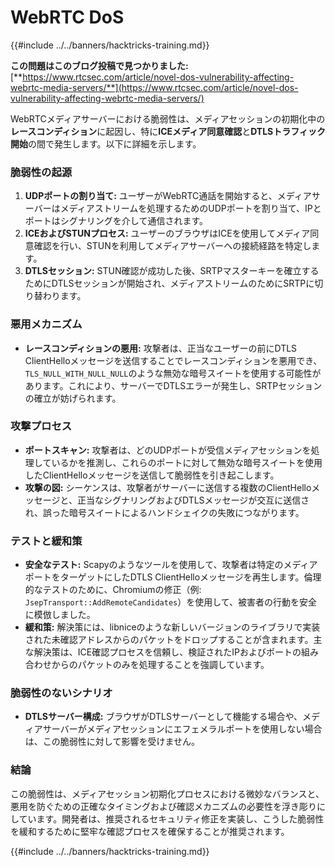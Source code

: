 # WebRTC DoS

{{#include ../../banners/hacktricks-training.md}}

**この問題はこのブログ投稿で見つかりました:** [**https://www.rtcsec.com/article/novel-dos-vulnerability-affecting-webrtc-media-servers/**](https://www.rtcsec.com/article/novel-dos-vulnerability-affecting-webrtc-media-servers/)

WebRTCメディアサーバーにおける脆弱性は、メディアセッションの初期化中の**レースコンディション**に起因し、特に**ICEメディア同意確認**と**DTLSトラフィック開始**の間で発生します。以下に詳細を示します。

### 脆弱性の起源

1. **UDPポートの割り当て:** ユーザーがWebRTC通話を開始すると、メディアサーバーはメディアストリームを処理するためのUDPポートを割り当て、IPとポートはシグナリングを介して通信されます。
2. **ICEおよびSTUNプロセス:** ユーザーのブラウザはICEを使用してメディア同意確認を行い、STUNを利用してメディアサーバーへの接続経路を特定します。
3. **DTLSセッション:** STUN確認が成功した後、SRTPマスターキーを確立するためにDTLSセッションが開始され、メディアストリームのためにSRTPに切り替わります。

### 悪用メカニズム

- **レースコンディションの悪用:** 攻撃者は、正当なユーザーの前にDTLS ClientHelloメッセージを送信することでレースコンディションを悪用でき、`TLS_NULL_WITH_NULL_NULL`のような無効な暗号スイートを使用する可能性があります。これにより、サーバーでDTLSエラーが発生し、SRTPセッションの確立が妨げられます。

### 攻撃プロセス

- **ポートスキャン:** 攻撃者は、どのUDPポートが受信メディアセッションを処理しているかを推測し、これらのポートに対して無効な暗号スイートを使用したClientHelloメッセージを送信して脆弱性を引き起こします。
- **攻撃の図:** シーケンスは、攻撃者がサーバーに送信する複数のClientHelloメッセージと、正当なシグナリングおよびDTLSメッセージが交互に送信され、誤った暗号スイートによるハンドシェイクの失敗につながります。

### テストと緩和策

- **安全なテスト:** Scapyのようなツールを使用して、攻撃者は特定のメディアポートをターゲットにしたDTLS ClientHelloメッセージを再生します。倫理的なテストのために、Chromiumの修正（例: `JsepTransport::AddRemoteCandidates`）を使用して、被害者の行動を安全に模倣しました。
- **緩和策:** 解決策には、libniceのような新しいバージョンのライブラリで実装された未確認アドレスからのパケットをドロップすることが含まれます。主な解決策は、ICE確認プロセスを信頼し、検証されたIPおよびポートの組み合わせからのパケットのみを処理することを強調しています。

### 脆弱性のないシナリオ

- **DTLSサーバー構成:** ブラウザがDTLSサーバーとして機能する場合や、メディアサーバーがメディアセッションにエフェメラルポートを使用しない場合は、この脆弱性に対して影響を受けません。

### 結論

この脆弱性は、メディアセッション初期化プロセスにおける微妙なバランスと、悪用を防ぐための正確なタイミングおよび確認メカニズムの必要性を浮き彫りにしています。開発者は、推奨されるセキュリティ修正を実装し、こうした脆弱性を緩和するために堅牢な確認プロセスを確保することが推奨されます。

{{#include ../../banners/hacktricks-training.md}}
